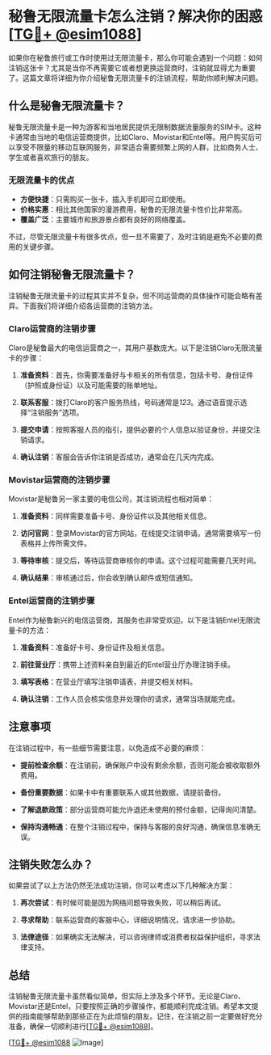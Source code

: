 # 秘鲁无限流量卡怎么注销？解决你的困惑[[TG💪+ @esim1088](https://t.me/s/esim1088)]

如果你在秘鲁旅行或工作时使用过无限流量卡，那么你可能会遇到一个问题：如何注销这张卡？尤其是当你不再需要它或者想更换运营商时，注销就显得尤为重要了。这篇文章将详细为你介绍秘鲁无限流量卡的注销流程，帮助你顺利解决问题。

## 什么是秘鲁无限流量卡？

秘鲁无限流量卡是一种为游客和当地居民提供无限制数据流量服务的SIM卡。这种卡通常由当地的电信运营商提供，比如Claro、Movistar和Entel等。用户购买后可以享受不限量的移动互联网服务，非常适合需要频繁上网的人群，比如商务人士、学生或者喜欢旅行的朋友。

### 无限流量卡的优点

- **方便快捷**：只需购买一张卡，插入手机即可立即使用。
- **价格实惠**：相比其他国家的漫游费用，秘鲁的无限流量卡性价比非常高。
- **覆盖广泛**：主要城市和旅游景点都有良好的网络覆盖。

不过，尽管无限流量卡有很多优点，但一旦不需要了，及时注销是避免不必要的费用的关键步骤。

## 如何注销秘鲁无限流量卡？

注销秘鲁无限流量卡的过程其实并不复杂，但不同运营商的具体操作可能会略有差异。下面我们将详细介绍各运营商的注销方法。

### Claro运营商的注销步骤

Claro是秘鲁最大的电信运营商之一，其用户基数庞大。以下是注销Claro无限流量卡的步骤：

1. **准备资料**：首先，你需要准备好与卡相关的所有信息，包括卡号、身份证件（护照或身份证）以及可能需要的账单地址。
   
2. **联系客服**：拨打Claro的客户服务热线，号码通常是*123*。通过语音提示选择“注销服务”选项。

3. **提交申请**：按照客服人员的指引，提供必要的个人信息以验证身份，并提交注销请求。

4. **确认注销**：客服会告诉你注销是否成功，通常会在几天内完成。

### Movistar运营商的注销步骤

Movistar是秘鲁另一家主要的电信公司，其注销流程也相对简单：

1. **准备资料**：同样需要准备卡号、身份证件以及其他相关信息。

2. **访问官网**：登录Movistar的官方网站，在线提交注销申请。通常需要填写一份表格并上传所需文件。

3. **等待审核**：提交后，等待运营商审核你的申请。这个过程可能需要几天时间。

4. **确认结果**：审核通过后，你会收到确认邮件或短信通知。

### Entel运营商的注销步骤

Entel作为秘鲁新兴的电信运营商，其服务也非常受欢迎。以下是注销Entel无限流量卡的方法：

1. **准备资料**：准备好卡号、身份证件及相关信息。

2. **前往营业厅**：携带上述资料亲自到最近的Entel营业厅办理注销手续。

3. **填写表格**：在营业厅填写注销申请表，并提交相关材料。

4. **确认注销**：工作人员会核实信息并处理你的请求，通常当场就能完成。

## 注意事项

在注销过程中，有一些细节需要注意，以免造成不必要的麻烦：

- **提前检查余额**：在注销前，确保账户中没有剩余余额，否则可能会被收取额外费用。
  
- **备份重要数据**：如果卡中有重要联系人或其他数据，请提前备份。

- **了解退款政策**：部分运营商可能允许退还未使用的预付金额，记得询问清楚。

- **保持沟通畅通**：在整个注销过程中，保持与客服的良好沟通，确保信息准确无误。

## 注销失败怎么办？

如果尝试了以上方法仍然无法成功注销，你可以考虑以下几种解决方案：

1. **再次尝试**：有时候可能是因为网络问题导致失败，可以稍后再试。

2. **寻求帮助**：联系运营商的客服中心，详细说明情况，请求进一步协助。

3. **法律途径**：如果确实无法解决，可以咨询律师或消费者权益保护组织，寻求法律支持。

## 总结

注销秘鲁无限流量卡虽然看似简单，但实际上涉及多个环节。无论是Claro、Movistar还是Entel，只要按照正确的步骤操作，都能顺利完成注销。希望本文提供的指南能够帮助到那些正在为此烦恼的朋友。记住，在注销之前一定要做好充分准备，确保一切顺利进行[[TG💪+ @esim1088](https://t.me/s/esim1088)]。

[[TG💪+ @esim1088](https://t.me/s/esim1088) ![Image](https://i.postimg.cc/4NQfJmqS/Snipaste-2025-05-13-00-14-12.png)]